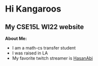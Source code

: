 # Hi Kangaroos

## My CSE15L WI22 website

**About Me:**
 * I am a math-cs transfer student
 * I was raised in LA
 * My favorite twitch streamer is [HasanAbi](https://www.twitch.tv/hasanabi)
